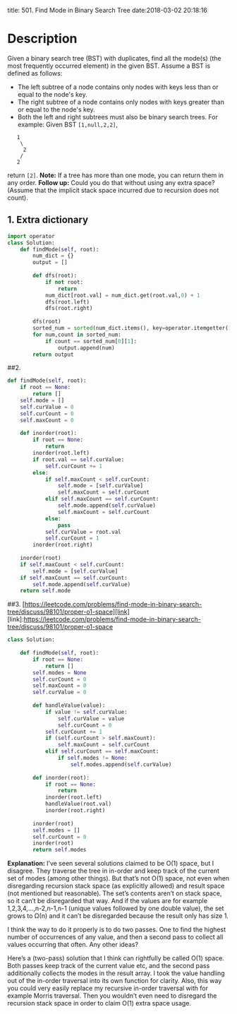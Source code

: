 title: 501. Find Mode in Binary Search Tree
date:2018-03-02 20:18:16

# Description
Given a binary search tree (BST) with duplicates, find all the mode(s) (the most frequently occurred element) in the given BST.
Assume a BST is defined as follows:
- The left subtree of a node contains only nodes with keys less than or equal to the node's key.
- The right subtree of a node contains only nodes with keys greater than or equal to the node's key.
- Both the left and right subtrees must also be binary search trees.
For example:
Given BST `[1,null,2,2]`,
```
   1
    \
     2
    /
   2
```
return `[2]`.
**Note:** If a tree has more than one mode, you can return them in any order.
**Follow up:** Could you do that without using any extra space? (Assume that the implicit stack space incurred due to recursion does not count).

## 1. Extra dictionary
```python
import operator
class Solution:
    def findMode(self, root):
        num_dict = {}
        output = []
        
        def dfs(root):
            if not root:
                return
            num_dict[root.val] = num_dict.get(root.val,0) + 1
            dfs(root.left)
            dfs(root.right)
            
        dfs(root)
        sorted_num = sorted(num_dict.items(), key=operator.itemgetter(1),reverse = True)
        for num,count in sorted_num:
            if count == sorted_num[0][1]:
                output.append(num)
        return output
```


##2.
```python
def findMode(self, root):
    if root == None:
        return []
    self.mode = []
    self.curValue = 0
    self.curCount = 0
    self.maxCount = 0
    
    def inorder(root):
        if root == None:
            return
        inorder(root.left)
        if root.val == self.curValue:
            self.curCount += 1
        else:
            if self.maxCount < self.curCount:
                self.mode = [self.curValue]
                self.maxCount = self.curCount
            elif self.maxCount == self.curCount:
                self.mode.append(self.curValue)
                self.maxCount = self.curCount
            else:
                pass
            self.curValue = root.val
            self.curCount = 1
        inorder(root.right)
        
    inorder(root)
    if self.maxCount < self.curCount:
        self.mode = [self.curValue]
    if self.maxCount == self.curCount:
        self.mode.append(self.curValue)
    return self.mode
```

##3. [https://leetcode.com/problems/find-mode-in-binary-search-tree/discuss/98101/proper-o1-space][link]
[link]:https://leetcode.com/problems/find-mode-in-binary-search-tree/discuss/98101/proper-o1-space
```python
class Solution:
    
    def findMode(self, root):
        if root == None:
            return []
        self.modes = None
        self.curCount = 0
        self.maxCount = 0
        self.curValue = 0
        
        def handleValue(value):
            if value != self.curValue:
                self.curValue = value
                self.curCount = 0
            self.curCount += 1
            if (self.curCount > self.maxCount):
                self.maxCount = self.curCount
            elif self.curCount == self.maxCount:
                if self.modes != None:
                    self.modes.append(self.curValue)
        
        def inorder(root):
            if root == None:
                return
            inorder(root.left)
            handleValue(root.val)
            inorder(root.right)
            
        inorder(root)
        self.modes = []
        self.curCount = 0
        inorder(root)
        return self.modes
```
**Explanation:**
I’ve seen several solutions claimed to be O(1) space, but I disagree. They traverse the tree in in-order and keep track of the current set of modes (among other things). But that’s not O(1) space, not even when disregarding recursion stack space (as explicitly allowed) and result space (not mentioned but reasonable). The set’s contents aren’t on stack space, so it can’t be disregarded that way. And if the values are for example 1,2,3,4,…,n-2,n-1,n-1 (unique values followed by one double value), the set grows to Ω(n) and it can’t be disregarded because the result only has size 1.

I think the way to do it properly is to do two passes. One to find the highest number of occurrences of any value, and then a second pass to collect all values occurring that often. Any other ideas?

Here’s a (two-pass) solution that I think can rightfully be called O(1) space. Both passes keep track of the current value etc, and the second pass additionally collects the modes in the result array. I took the value handling out of the in-order traversal into its own function for clarity. Also, this way you could very easily replace my recursive in-order traversal with for example Morris traversal. Then you wouldn’t even need to disregard the recursion stack space in order to claim O(1) extra space usage.